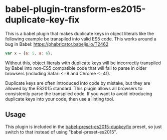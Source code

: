 # babel-plugin-transform-es2015-duplicate-key-fix

This is a babel plugin that makes duplicate keys in object literals like the
following example be transpiled into valid ES5 code. This works around a bug
in Babel: https://phabricator.babeljs.io/T2462

```javascript
var x = {a: 5, a: 6};
```

Without this, object literals with duplicate keys will be incorrectly
transpiled by Babel into non-ES5 compatible code that will fail to parse in
older browsers (including Safari <=8 and Chrome <=41).

Duplicate keys are often introduced into code by mistake, but they are allowed
by the ES2015 standard. This plugin allows all browsers to consistently parse
the transpiled code. If you want to avoid introducing duplicate keys into your
code, then use a linting tool.

## Usage

This plugin is included in the
[babel-preset-es2015-dupkeyfix](https://github.com/AgentME/babel-preset-es2015-dupkeyfix)
preset, so just switch to that instead of using "babel-preset-es2015".

